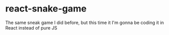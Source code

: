 # react-snake-game
The same sneak game I did before, but this time it I'm gonna be coding it in React instead of pure JS